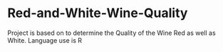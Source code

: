 # Red-and-White-Wine-Quality
Project is based on to determine the Quality of the Wine Red as well as White. Language use is R
